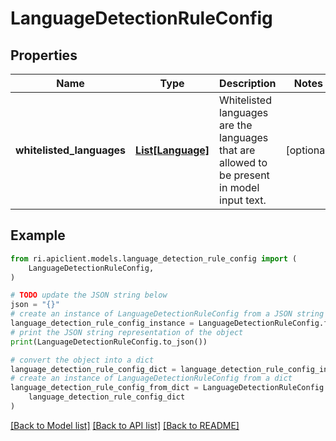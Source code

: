 # LanguageDetectionRuleConfig


## Properties

Name | Type | Description | Notes
------------ | ------------- | ------------- | -------------
**whitelisted_languages** | [**List[Language]**](Language.md) | Whitelisted languages are the languages that are allowed to be present in model input text. | [optional] 

## Example

```python
from ri.apiclient.models.language_detection_rule_config import (
    LanguageDetectionRuleConfig,
)

# TODO update the JSON string below
json = "{}"
# create an instance of LanguageDetectionRuleConfig from a JSON string
language_detection_rule_config_instance = LanguageDetectionRuleConfig.from_json(json)
# print the JSON string representation of the object
print(LanguageDetectionRuleConfig.to_json())

# convert the object into a dict
language_detection_rule_config_dict = language_detection_rule_config_instance.to_dict()
# create an instance of LanguageDetectionRuleConfig from a dict
language_detection_rule_config_from_dict = LanguageDetectionRuleConfig.from_dict(
    language_detection_rule_config_dict
)
```
[[Back to Model list]](../README.md#documentation-for-models) [[Back to API list]](../README.md#documentation-for-api-endpoints) [[Back to README]](../README.md)

